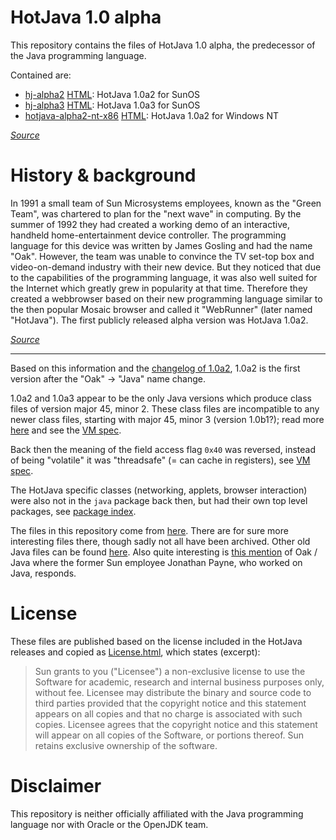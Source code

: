 # HotJava 1.0 alpha
This repository contains the files of HotJava 1.0 alpha, the predecessor of 
the Java programming language.

Contained are:
- [hj-alpha2](/hj-alpha2) [HTML](https://marcono1234.github.io/HotJava-1.0-alpha/hj-alpha2/hotjava/index.html): 
HotJava 1.0a2 for SunOS
- [hj-alpha3](/hj-alpha3) [HTML](https://marcono1234.github.io/HotJava-1.0-alpha/hj-alpha3/hotjava/index.html): 
HotJava 1.0a3 for SunOS
- [hotjava-alpha2-nt-x86](/hotjava-alpha2-nt-x86) [HTML](https://marcono1234.github.io/HotJava-1.0-alpha/hotjava-alpha2-nt-x86/hotjava/index.html): 
HotJava 1.0a2 for Windows NT

[*Source*](https://web.archive.org/web/19961225173659/http://sunsite.unc.edu:80/pub/sun-info/hotjava/)

# History & background
In 1991 a small team of Sun Microsystems employees, known as the "Green Team", 
was chartered to plan for the "next wave" in computing. By the summer of 1992 
they had created a working demo of an interactive, handheld home-entertainment 
device controller. The programming language for this device was written by 
James Gosling and had the name "Oak". However, the team was unable to convince 
the TV set-top box and video-on-demand industry with their new device. But they 
noticed that due to the capabilities of the programming language, it was also 
well suited for the Internet which greatly grew in popularity at that time. 
Therefore they created a webbrowser based on their new programming language 
similar to the then popular Mosaic browser and called it "WebRunner" (later 
named "HotJava"). The first publicly released alpha version was HotJava 1.0a2.

[*Source*](https://web.archive.org/web/19990223195009/http://java.sun.com/features/1998/05/birthday.html)

----

Based on this information and the [changelog of 1.0a2](https://marcono1234.github.io/HotJava-1.0-alpha/hj-alpha2/hotjava/doc/changes/changes.html#Programmer), 
1.0a2 is the first version after the "Oak" → "Java" name change.

1.0a2 and 1.0a3 appear to be the only Java versions which produce class files of 
version major 45, minor 2. These class files are incompatible to any newer class 
files, starting with major 45, minor 3 (version 1.0b1?); read more [here](https://github.com/ItzSomebody/StopDecompilingMyJava/blob/master/decompiler-tool-bugs/Entry-011/Entry.md) 
and see the [VM spec](https://marcono1234.github.io/HotJava-1.0-alpha/hj-alpha2/hotjava/doc/vmspec/vmspec_39.html#HEADING243).

Back then the meaning of the field access flag `0x40` was reversed, instead of 
being "volatile" it was "threadsafe" (= can cache in registers), see [VM spec](https://marcono1234.github.io/HotJava-1.0-alpha/hj-alpha2/hotjava/doc/vmspec/vmspec_38.html#HEADING212).

The HotJava specific classes (networking, applets, browser interaction) 
were also not in the `java` package back then, but had their own top level 
packages, see [package index](https://marcono1234.github.io/HotJava-1.0-alpha/hj-alpha2/hotjava/doc/api/packages.html).

The files in this repository come from [here](https://web.archive.org/web/19961225173659/http://sunsite.unc.edu:80/pub/sun-info/hotjava/). 
There are for sure more interesting files there, though sadly not all have been 
archived. Other old Java files can be found [here](https://web.archive.org/web/*/http://www.mcp.com/que/javarc/se_java/*). Also quite interesting is [this mention](https://groups.google.com/d/topic/comp.lang.misc/bmo0GZ5r_eY/discussion) 
of Oak / Java where the former Sun employee Jonathan Payne, who worked on Java, 
responds.

# License
These files are published based on the license included in the HotJava releases 
and copied as [License.html](https://marcono1234.github.io/HotJava-1.0-alpha/License.html), 
which states (excerpt):
>Sun grants to you ("Licensee") a non-exclusive license to use the 
Software for academic, research and internal business purposes only, 
without fee. Licensee may distribute the binary and source code 
to third parties provided that the copyright notice and this statement 
appears on all copies and that no charge is associated with such 
copies. Licensee agrees that the copyright notice and this 
statement will appear on all copies of the Software, or portions 
thereof. Sun retains exclusive ownership of the software.

# Disclaimer
This repository is neither officially affiliated with the Java programming 
language nor with Oracle or the OpenJDK team.
